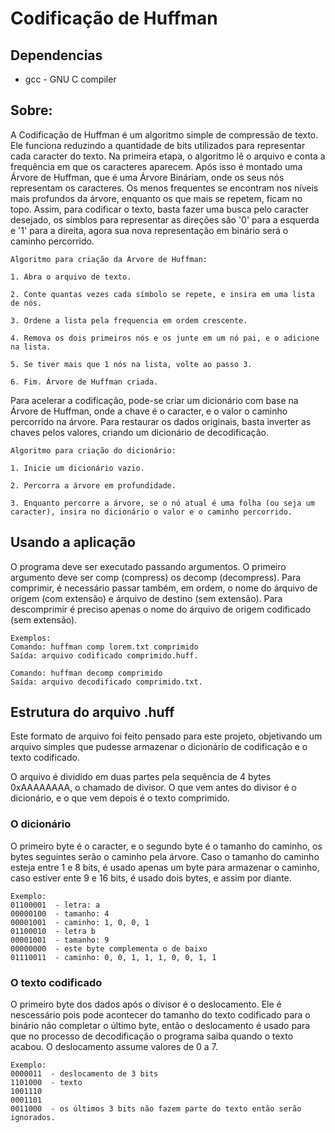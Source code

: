 # Codificação de Huffman

## Dependencias

* gcc - GNU C compiler

## Sobre:

A Codificação de Huffman é um algoritmo simple de compressão de texto. Ele funciona reduzindo a quantidade de bits utilizados para representar cada caracter do texto.
Na primeira etapa, o algoritmo lê o arquivo e conta a frequência em que os caracteres aparecem. Após isso é montado uma Árvore de Huffman, que é uma Árvore Bináriam, onde os seus nós representam os caracteres.
Os menos frequentes se encontram nos níveis mais profundos da árvore, enquanto os que mais se repetem, ficam no topo. Assim, para codificar o texto, basta fazer uma busca pelo caracter desejado, os símblos para representar as direções são '0' para a esquerda e '1' para a direita, agora sua nova representação em binário será o caminho percorrido.

    Algoritmo para criação da Árvore de Huffman:

    1. Abra o arquivo de texto.

    2. Conte quantas vezes cada símbolo se repete, e insira em uma lista de nós.

    3. Ordene a lista pela frequencia em ordem crescente.

    4. Remova os dois primeiros nós e os junte em um nó pai, e o adicione na lista.

    5. Se tiver mais que 1 nós na lista, volte ao passo 3.

    6. Fim. Árvore de Huffman criada.

Para acelerar a codificação, pode-se criar um dicionário com base na Árvore de Huffman, onde a chave é o caracter, e o valor o caminho percorrido na árvore. Para restaurar os dados originais, basta inverter as chaves pelos valores, criando um dicionário de decodificação.

    Algoritmo para criação do dicionário:

    1. Inicie um dicionário vazio.

    2. Percorra a árvore em profundidade.

    3. Enquanto percorre a árvore, se o nó atual é uma folha (ou seja um caracter), insira no dicionário o valor e o caminho percorrido.

## Usando a aplicação

O programa deve ser executado passando argumentos. O primeiro argumento deve ser comp (compress) os decomp (decompress). Para comprimir, é necessário passar também, em ordem, o nome do árquivo de origem (com extensão) e árquivo de destino (sem extensão). Para descomprimir é preciso apenas o nome do árquivo de origem codificado (sem extensão).

    Exemplos:
    Comando: huffman comp lorem.txt comprimido
    Saída: arquivo codificado comprimido.huff.

    Comando: huffman decomp comprimido
    Saída: arquivo decodificado comprimido.txt.

## Estrutura do arquivo .huff

Este formato de arquivo foi feito pensado para este projeto, objetivando um arquivo simples que pudesse armazenar o dicionário de codificação e o texto codificado.

O arquivo é dividido em duas partes pela sequência de 4 bytes 0xAAAAAAAA, o chamado de divisor. O que vem antes do divisor é o dicionário, e o que vem depois é o texto comprimido.

### O dicionário
O primeiro byte é o caracter, e o segundo byte é o tamanho do caminho, os bytes seguintes serão o caminho pela árvore. Caso o tamanho do caminho esteja entre 1 e 8 bits, é usado apenas um byte para armazenar o caminho, caso estiver ente 9 e 16 bits, é usado dois bytes, e assim por diante.

    Exemplo:
    01100001  - letra: a
    00000100  - tamanho: 4
    00001001  - caminho: 1, 0, 0, 1
    01100010  - letra b
    00001001  - tamanho: 9
    00000000  - este byte complementa o de baixo
    01110011  - caminho: 0, 0, 1, 1, 1, 0, 0, 1, 1

### O texto codificado
O primeiro byte dos dados após o divisor é o deslocamento. Ele é nescessário pois pode acontecer do tamanho do texto codificado para o binário não completar o último byte, então o deslocamento é usado para que no processo de decodificação o programa saiba quando o texto acabou. O deslocamento assume valores de 0 a 7.

    Exemplo:
    0000011  - deslocamento de 3 bits
    1101000  - texto
    1001110
    0001101
    0011000  - os últimos 3 bits não fazem parte do texto então serão ignorados.
